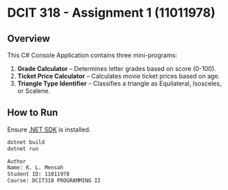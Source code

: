 # DCIT 318 - Assignment 1 (11011978)

## Overview

This C# Console Application contains three mini-programs:

1. **Grade Calculator** – Determines letter grades based on score (0-100).
2. **Ticket Price Calculator** – Calculates movie ticket prices based on age.
3. **Triangle Type Identifier** – Classifies a triangle as Equilateral, Isosceles, or Scalene.

## How to Run

Ensure [.NET SDK](https://dotnet.microsoft.com/download) is installed.

```bash
dotnet build
dotnet run

Author
Name: K. L. Mensah
Student ID: 11011978
Course: DCIT318 PROGRAMMING II 